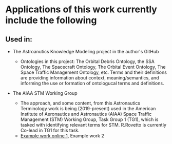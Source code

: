 # Applications of this work currently include the following

## Used in:
* The Astroanutics Knowledge Modeling project in the author's GitHub
  * Ontologies in this project: The Orbital Debris Ontology, the SSA Ontology, The Spacecraft Ontology, The Orbital Event Ontology, The Space Traffic Management Ontology, etc.
    Terms and their definitions are providing information about context, meaning/semantics, and informing the use or formation of ontologucal terms and definitions.
  
* The AIAA STM Working Group
  * The approach, and some content, from this Astronautics Terminology work is being (2019-present) used in the American Institute of Aeronautics and Astronautics (AIAA) Space Traffic Management (STM) Working Group, Task Group 1 (TG1), which is tasked with identifying relevant terms for STM. R.Rovetto is currently Co-lead in TG1 for this task.
  * [Example work online 1](https://docs.google.com/spreadsheets/d/15u5GTNpnGbVDUcyHszOPOyUJm07yRPWjoAjtlEz9rIw/edit#gid=1439711854), Example work 2 
